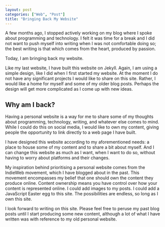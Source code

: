 ```yaml
---
layout: post
categories: ["Web", "Post"]
title: "Bringing Back My Website"
---
```


A few months ago, I stopped actively working on my blog where I spoke about programming and technology. I felt it was time for a break and I did not want to push myself into writing when I was not comfortable doing so; the best writing is that which comes from the heart, produced by passion.

Today, I am bringing back my website.

Like my last website, I have built this website on Jekyll. Again, I am using a simple design, like I did when I first started my website. At the moment I do not have any significant projects I would like to share on this site. Rather, I would like a home for myself and some of my older blog posts. Perhaps the design will get more complicated as I come up with new ideas.

## Why am I back?

Having a personal website is a way for me to share some of my thoughts about programming, technology, writing, and whatever else comes to mind. While I could do this on social media, I would like to own my content, giving people the opportunity to link directly to a web page I have built.

I have designed this website according to my aforementioned needs: a place to house some of my content and to share a bit about myself. And I can change this website as much as I want, when I want to do so, without having to worry about platforms and their changes.

My inspiration behind prioritising a personal website comes from the IndieWeb movement, which I have blogged about in the past. This movement encompasses my belief that one should own the content they produce online. Content ownership means you have control over how your content is represented online. I could add images to my posts. I could add a JavaScript Easter egg to this site. The possibilities are endless, so long as I own this site.

I look forward to writing on this site. Please feel free to peruse my past blog posts until I start producing some new content, although a lot of what I have written was with reference to my old personal website.
